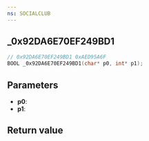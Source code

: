 ```yaml
---
ns: SOCIALCLUB
---
```

## _0x92DA6E70EF249BD1

```c
// 0x92DA6E70EF249BD1 0xAED95A6F
BOOL _0x92DA6E70EF249BD1(char* p0, int* p1);
```


## Parameters
* **p0**: 
* **p1**: 

## Return value

